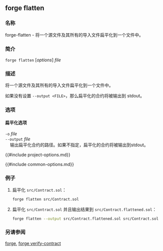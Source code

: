 ## forge flatten

### 名称

forge-flatten - 将一个源文件及其所有的导入文件扁平化到一个文件中。

### 简介

``forge flatten`` [*options*] *file*

### 描述

将一个源文件及其所有的导入文件扁平化到一个文件中。

如果没有设置 `--output <FILE>`，那么扁平化的合约将被输出到 stdout。

### 选项

#### 扁平化选项

`-o` *file*  
`--output` *file*  
&nbsp;&nbsp;&nbsp;&nbsp;输出扁平化合约的路径。如果不指定，扁平化的合约将被输出到stdout。

{{#include project-options.md}}

{{#include common-options.md}}

### 例子

1. 扁平化 `src/Contract.sol`：
    ```sh
    forge flatten src/Contract.sol
    ```

2. 扁平化 `src/Contract.sol` 并且输出结果到 `src/Contract.flattened.sol`：
    ```sh
    forge flatten --output src/Contract.flattened.sol src/Contract.sol
    ```


### 另请参阅

[forge](./forge.md), [forge verify-contract](./forge-verify-contract.md)
